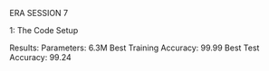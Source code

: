 ERA SESSION 7 

 1: The Code Setup

Results:
Parameters: 6.3M
Best Training Accuracy: 99.99
Best Test Accuracy: 99.24

